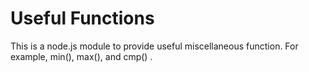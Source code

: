 Useful Functions
================

This is a node.js module to provide useful miscellaneous function. For
example, min(), max(), and cmp() .
